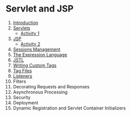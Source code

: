 # Servlet and JSP

1. [Introduction](https://github.com/asmalizaa/servletjsp/blob/main/chapter1.md)
2. [Servlets](https://github.com/asmalizaa/servletjsp/blob/main/chapter2.md)
   - [Activity 1](https://github.com/asmalizaa/servletjsp/blob/main/activity1.md)
3. [JSP](https://github.com/asmalizaa/servletjsp/blob/main/chapter3.md)
   - [Activity 2](https://github.com/asmalizaa/servletjsp/blob/main/activity2.md)
4. [Sessions Management](https://github.com/asmalizaa/servletjsp/blob/main/chapter4.md)
5. [The Expression Language](https://github.com/asmalizaa/servletjsp/blob/main/chapter5.md)
6. [JSTL](https://github.com/asmalizaa/servletjsp/blob/main/chapter6.md)
7. [Writing Custom Tags](https://github.com/asmalizaa/servletjsp/blob/main/chapter7.md)
8. [Tag Files](https://github.com/asmalizaa/servletjsp/blob/main/chapter8.md)
9. [Listeners](https://github.com/asmalizaa/servletjsp/blob/main/chapter9.md)
10. Filters
11. Decorating Requests and Responses
12. Asynchronous Processing
13. Security
14. Deployment
15. Dynamic Registration and Servlet Container Initializers
